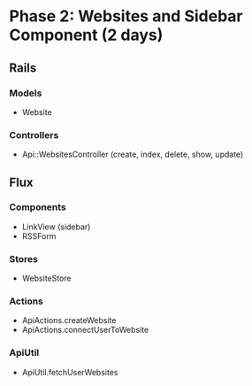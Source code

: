 # Phase 2: Websites and Sidebar Component (2 days)

## Rails
### Models
* Website

### Controllers
* Api::WebsitesController (create, index, delete, show, update)

## Flux
### Components
* LinkView (sidebar)
* RSSForm

### Stores
* WebsiteStore

### Actions
* ApiActions.createWebsite
* ApiActions.connectUserToWebsite

### ApiUtil
* ApiUtil.fetchUserWebsites

